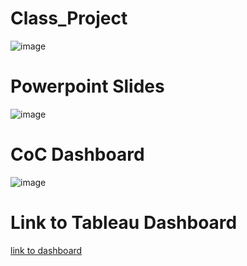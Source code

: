 # Class_Project

![image](https://user-images.githubusercontent.com/30275459/154823456-c6d3632e-19a4-4391-a5d2-84fdc1519de3.png)

# Powerpoint Slides

![image](https://user-images.githubusercontent.com/30275459/155821920-03043ce5-1407-4ac9-98ae-2ef6a866d756.png)

# CoC Dashboard

![image](https://user-images.githubusercontent.com/30275459/155885985-0d80e5ac-5e87-4925-9188-dae431edc8fe.png)


# Link to Tableau Dashboard
[link to dashboard](https://public.tableau.com/app/profile/michal.upchurch/viz/HICClassProject/TopHomelessPopulationbyCoC?publish=yes "link to dashboard")

